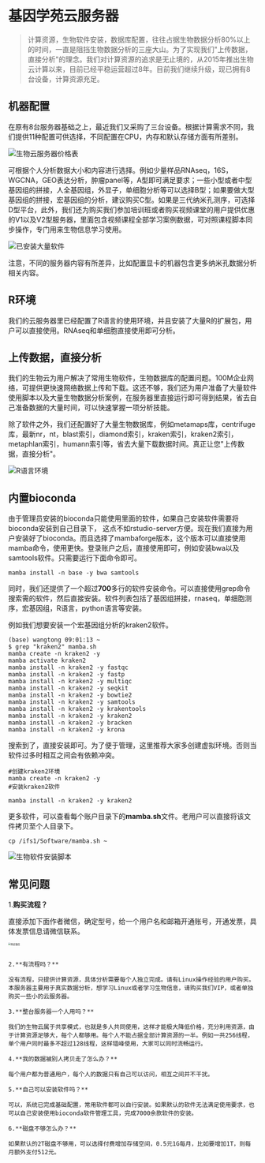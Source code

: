 # 基因学苑云服务器

> 计算资源，生物软件安装，数据库配置，往往占据生物数据分析80%以上的时间，一直是阻挡生物数据分析的三座大山。为了实现我们"上传数据，直接分析"的理念。我们对计算资源的追求是无止境的，从2015年推出生物云计算以来，目前已经平稳运营超过8年。目前我们继续升级，现已拥有8台设备，计算资源充足。

## 机器配置

在原有8台服务器基础之上，最近我们又采购了三台设备。根据计算需求不同，我们提供11种配置可供选择，不同配置在CPU，内存和默认存储方面有所差别。

![生物云服务器价格表](./images/biocloud.png)


可根据个人分析数据大小和内容进行选择。例如少量样品RNAseq，16S，WGCNA，GEO表达分析，肿瘤panel等，A型即可满足要求；一些小型或者中型基因组的拼接，人全基因组，外显子，单细胞分析等可以选择B型；如果要做大型基因组的拼接，宏基因组的分析，建议购买C型。如果是三代纳米孔测序，可选择D型平台，此外，我们还为购买我们参加培训班或者购买视频课堂的用户提供优惠的V1以及V2型服务器，里面包含视频课程全部学习案例数据，可对照课程脚本同步操作，专门用来生物信息学习使用。

![已安装大量软件](./images/biocloud2.jpg)

注意，不同的服务器内容有所差异，比如配置显卡的机器包含更多纳米孔数据分析相关内容。

## R环境

我们的云服务器里已经配置了R语言的使用环境，并且安装了大量R的扩展包，用户可以直接使用。RNAseq和单细胞直接使用即可分析。

## 上传数据，直接分析

我们的生物云为用户解决了常用生物软件，生物数据库的配置问题。100M企业网络，可提供更快速网络数据上传和下载。这还不够，我们还为用户准备了大量软件使用脚本以及大量生物数据分析案例，在服务器里直接运行即可得到结果，省去自己准备数据的大量时间，可以快速掌握一项分析技能。

除了软件之外，我们还配置好了大量生物数据库，例如metamaps库，centrifuge库，最新nr，nt，blast索引，diamond索引，kraken索引，kraken2索引，metaphlan索引，humann索引等，省去大量下载数据时间。真正让您"上传数据，直接分析"。

![R语言环境](./images/biocloud3.png)


## 内置bioconda

由于管理员安装的bioconda只能使用里面的软件，如果自己安装软件需要将bioconda安装到自己目录下， 这点不如rstudio-server方便。现在我们直接为用户安装好了bioconda。而且选择了mambaforge版本，这个版本可以直接使用mamba命令，使用更快。登录账户之后，直接使用即可，例如安装bwa以及samtools软件。只需要运行下面命令即可。

```         
mamba install -n base -y bwa samtools
```

同时，我们还提供了一个超过**700**多行的软件安装命令。可以直接使用grep命令搜索需的软件，然后直接安装。软件列表包括了基因组拼接，rnaseq，单细胞测序，宏基因组，R语言，python语言等安装。

例如我们想要安装一个宏基因组分析的kraken2软件。

```         
(base) wangtong 09:01:13 ~
$ grep "kraken2" mamba.sh 
mamba create -n kraken2 -y
mamba activate kraken2
mamba install -n kraken2 -y fastqc 
mamba install -n kraken2 -y fastp
mamba install -n kraken2 -y multiqc
mamba install -n kraken2 -y seqkit
mamba install -n kraken2 -y bowtie2 
mamba install -n kraken2 -y samtools
mamba install -n kraken2 -y krakentools
mamba install -n kraken2 -y kraken2
mamba install -n kraken2 -y bracken 
mamba install -n kraken2 -y krona
```

搜索到了，直接安装即可。为了便于管理，这里推荐大家多创建虚拟环境。否则当软件过多时相互之间会有依赖冲突。

```         
#创建kraken2环境
mamba create -n kraken2 -y
#安装kraken2软件

mamba install -n kraken2 -y kraken2
```

更多软件，可以查看每个账户目录下的**mamba.sh**文件。老用户可以直接将该文件拷贝至个人目录下。

```         
cp /ifs1/Software/mamba.sh ~
```

![生物软件安装脚本](images/biocloud4.png)


## 常见问题

1.**购买流程？**

直接添加下面作者微信，确定型号，给一个用户名和邮箱开通账号，开通发票，具体发票信息请微信联系。

<img src="images/weixin.jpg" alt="购买微信" style="zoom:33%;" />

```

2.**有流程吗？**

没有流程，只提供计算资源，具体分析需要每个人独立完成。请有Linux操作经验的用户购买。本服务器主要用于真实数据分析，想学习Linux或者学习生物信息，请购买我们VIP，或者单独购买一些小的云服务器。

3.**整台服务器一个人用吗？**

我们的生物云属于共享模式，也就是多人共同使用，这样才能极大降低价格，充分利用资源，由于计算资源足够大，每个人都够用。每个人不能占据全部计算资源的一半。例如一共256线程，单个用户同时最多不超过128线程，这样错峰使用，大家可以同时流畅运行。

4.**我的数据被别人拷贝走了怎么办？**

每个用户都为普通用户，每个人的数据只有自己可以访问，相互之间并不干扰。

5.**自己可以安装软件吗？**

可以，系统已完成基础配置，常用软件都可以自行安装。如果默认的软件无法满足使用要求，也可以自己安装使用bioconda软件管理工具，完成7000余款软件的安装。

6.**磁盘不够怎么办？**

如果默认的2T磁盘不够用，可以选择付费增加存储空间，0.5元1G每月，比如要增加1T，则每月额外支付512元。